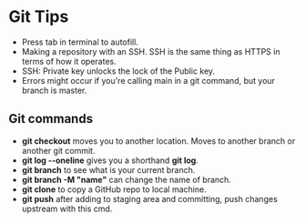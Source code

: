 # Git Tips

- Press tab in terminal to autofill.
- Making a repository with an SSH. SSH is the same thing as HTTPS in terms of how it operates.
- SSH: Private key unlocks the lock of the Public key.
- Errors might occur if you're calling main in a git command, but your branch is master.

## Git commands

- **git checkout** moves you to another location. Moves to another branch or another git commit.
- **git log --oneline** gives you a shorthand **git log**.
- **git branch** to see what is your current branch.
- **git branch -M "name"** can change the name of branch.
- **git clone** to copy a GitHub repo to local machine.
- **git push** after adding to staging area and committing, push changes upstream with this cmd.
